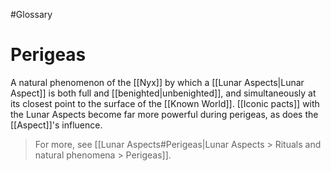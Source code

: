 #Glossary 
# Perigeas

A natural phenomenon of the [[Nyx]] by which a [[Lunar Aspects|Lunar Aspect]] is both full and [[benighted|unbenighted]], and simultaneously at its closest point to the surface of the [[Known World]]. [[Iconic pacts]] with the Lunar Aspects become far more powerful during perigeas, as does the [[Aspect]]'s influence.

> For more, see [[Lunar Aspects#Perigeas|Lunar Aspects > Rituals and natural phenomena > Perigeas]].
